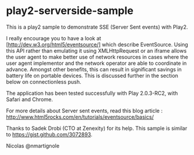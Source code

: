 play2-serverside-sample
=======================

This is a play2 sample to demonstrate SSE (Server Sent events) with Play2.

I really encourage you to have a look at [http://dev.w3.org/html5/eventsource/] which describe EventSource.
Using this API rather than emulating it using XMLHttpRequest or an iframe allows the user agent to make better
use of network resources in cases where the user agent implementor and the network operator are able
to coordinate in advance. Amongst other benefits, this can result in significant savings in battery life
on portable devices. This is discussed further in the section below on connectionless push.

The application has been tested successfully with Play 2.0.3-RC2, with Safari and Chrome.

For more details about Server sent events, read this blog article :
http://www.html5rocks.com/en/tutorials/eventsource/basics/

Thanks to Sadek Drobi (CTO at Zenexity) for its help. This sample is similar to https://gist.github.com/3072893.

Nicolas
@nmartignole
